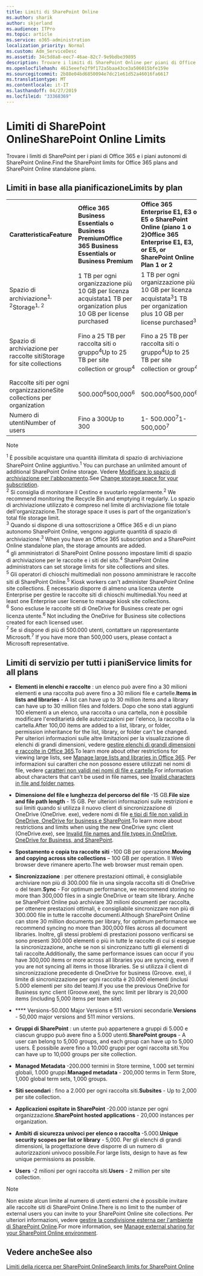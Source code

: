 ```yaml
---
title: Limiti di SharePoint Online
ms.author: sharik
author: skjerland
ms.audience: ITPro
ms.topic: article
ms.service: o365-administration
localization_priority: Normal
ms.custom: Adm_ServiceDesc
ms.assetid: 34c5d8a8-eec7-46ae-82c7-9e9bdbe39895
description: Trovare i limiti di SharePoint Online per piani di Office 365 Enterprise e per piani autonomi.
ms.openlocfilehash: 4615eeefe2f9f172a5baa43ce3a506015bfe159e
ms.sourcegitcommit: 2b88e04bd6850094e7dc21e61d52a46016fa6617
ms.translationtype: MT
ms.contentlocale: it-IT
ms.lasthandoff: 04/27/2019
ms.locfileid: "33368369"
---
```

# <a name="sharepoint-online-limits"></a><span data-ttu-id="039a4-103">Limiti di SharePoint Online</span><span class="sxs-lookup"><span data-stu-id="039a4-103">SharePoint Online Limits</span></span>

<span data-ttu-id="039a4-104">Trovare i limiti di SharePoint per i piani di Office 365 e i piani autonomi di SharePoint Online.</span><span class="sxs-lookup"><span data-stu-id="039a4-104">Find the SharePoint limits for Office 365 plans and SharePoint Online standalone plans.</span></span>
  
## <a name="limits-by-plan"></a><span data-ttu-id="039a4-105">Limiti in base alla pianificazione</span><span class="sxs-lookup"><span data-stu-id="039a4-105">Limits by plan</span></span>

|||||
|:-----|:-----|:-----|:-----|
|<span data-ttu-id="039a4-106">**Caratteristica**</span><span class="sxs-lookup"><span data-stu-id="039a4-106">**Feature**</span></span> <br/> |<span data-ttu-id="039a4-107">**Office 365 Business Essentials o Business Premium**</span><span class="sxs-lookup"><span data-stu-id="039a4-107">**Office 365 Business Essentials or Business Premium**</span></span> <br/> |<span data-ttu-id="039a4-108">**Office 365 Enterprise E1, E3 o E5 o SharePoint Online (piano 1 o 2)**</span><span class="sxs-lookup"><span data-stu-id="039a4-108">**Office 365 Enterprise E1, E3, or E5, or SharePoint Online Plan 1 or 2**</span></span> <br/> | <span data-ttu-id="039a4-109">**Office 365 Enterprise F1**</span><span class="sxs-lookup"><span data-stu-id="039a4-109">**Office 365 Enterprise F1**</span></span> <br/> |
|<span data-ttu-id="039a4-110">Spazio di archiviazione<sup>1, 2</sup></span><span class="sxs-lookup"><span data-stu-id="039a4-110">Storage<sup>1, 2</sup></span></span> <br/> |<span data-ttu-id="039a4-111">1 TB per ogni organizzazione più 10 GB per licenza acquistata</span><span class="sxs-lookup"><span data-stu-id="039a4-111">1 TB per organization plus 10 GB per license purchased</span></span>  <br/> |<span data-ttu-id="039a4-112">1 TB per ogni organizzazione più 10 GB per licenza acquistata<sup>3</sup></span><span class="sxs-lookup"><span data-stu-id="039a4-112">1 TB per organization plus 10 GB per license purchased<sup>3</sup></span></span> <br/> |<span data-ttu-id="039a4-113">1 TB per ogni organizzazione<sup>3</sup></span><span class="sxs-lookup"><span data-stu-id="039a4-113">1 TB per organization <sup>3</sup></span></span> <br/> |
|<span data-ttu-id="039a4-114">Spazio di archiviazione per raccolte siti</span><span class="sxs-lookup"><span data-stu-id="039a4-114">Storage for site collections</span></span>  <br/> |<span data-ttu-id="039a4-115">Fino a 25 TB per raccolta siti o gruppo<sup>4</sup></span><span class="sxs-lookup"><span data-stu-id="039a4-115">Up to 25 TB per site collection or group<sup>4</sup></span></span> <br/> |<span data-ttu-id="039a4-116">Fino a 25 TB per raccolta siti o gruppo<sup>4</sup></span><span class="sxs-lookup"><span data-stu-id="039a4-116">Up to 25 TB per site collection or group<sup>4</sup></span></span> <br/> |<span data-ttu-id="039a4-117">Fino a 25 TB per raccolta siti o gruppo<sup>5</sup></span><span class="sxs-lookup"><span data-stu-id="039a4-117">Up to 25 TB per site collection or group<sup>5</sup></span></span> <br/> |
|<span data-ttu-id="039a4-118">Raccolte siti per ogni organizzazione</span><span class="sxs-lookup"><span data-stu-id="039a4-118">Site collections per organization</span></span>  <br/> |<span data-ttu-id="039a4-119">500.000<sup>6</sup></span><span class="sxs-lookup"><span data-stu-id="039a4-119">500,000<sup>6</sup></span></span> <br/> |<span data-ttu-id="039a4-120">500.000<sup>6</sup></span><span class="sxs-lookup"><span data-stu-id="039a4-120">500,000<sup>6</sup></span></span> <br/> |<span data-ttu-id="039a4-121"> 500.000</span><span class="sxs-lookup"><span data-stu-id="039a4-121">500,000</span></span><br/> |
|<span data-ttu-id="039a4-122">Numero di utenti</span><span class="sxs-lookup"><span data-stu-id="039a4-122">Number of users</span></span>  <br/> |<span data-ttu-id="039a4-123">Fino a 300</span><span class="sxs-lookup"><span data-stu-id="039a4-123">Up to 300</span></span>  <br/> |<span data-ttu-id="039a4-124">1- 500.000<sup>7</sup></span><span class="sxs-lookup"><span data-stu-id="039a4-124">1- 500,000<sup>7</sup></span></span> <br/> |<span data-ttu-id="039a4-125">1- 500.000<sup>7</sup></span><span class="sxs-lookup"><span data-stu-id="039a4-125">1- 500,000<sup>7</sup></span></span> <br/> |
   
> [!NOTE]
> <span data-ttu-id="039a4-126"><sup>1</sup> È possibile acquistare una quantità illimitata di spazio di archiviazione SharePoint Online aggiuntivo.</span><span class="sxs-lookup"><span data-stu-id="039a4-126"><sup>1</sup> You can purchase an unlimited amount of additional SharePoint Online storage.</span></span> <span data-ttu-id="039a4-127">Vedere [Modificare lo spazio di archiviazione per l'abbonamento](https://support.office.com/article/96EA3533-DE64-4B01-839A-C560875A662C).</span><span class="sxs-lookup"><span data-stu-id="039a4-127">See [Change storage space for your subscription](https://support.office.com/article/96EA3533-DE64-4B01-839A-C560875A662C).</span></span> 
<br/><span data-ttu-id="039a4-128"><sup>2</sup> Si consiglia di monitorare il Cestino e svuotarlo regolarmente.</span><span class="sxs-lookup"><span data-stu-id="039a4-128"><sup>2</sup> We recommend monitoring the Recycle Bin and emptying it regularly.</span></span> <span data-ttu-id="039a4-129">Lo spazio di archiviazione utilizzato è compreso nel limite di archiviazione file totale dell'organizzazione.</span><span class="sxs-lookup"><span data-stu-id="039a4-129">The storage space it uses is part of the organization's total file storage limit.</span></span> 
<br/> <span data-ttu-id="039a4-130"><sup>3</sup> Quando si dispone di una sottoscrizione a Office 365 e di un piano autonomo SharePoint Online, vengono aggiunte quantità di spazio di archiviazione.</span><span class="sxs-lookup"><span data-stu-id="039a4-130"><sup>3</sup> When you have an Office 365 subscription and a SharePoint Online standalone plan, the storage amounts are added.</span></span> 
<br/><span data-ttu-id="039a4-131"><sup>4</sup> gli amministratori di SharePoint Online possono impostare limiti di spazio di archiviazione per le raccolte e i siti del sito.</span><span class="sxs-lookup"><span data-stu-id="039a4-131"><sup>4</sup> SharePoint Online administrators can set storage limits for site collections and sites.</span></span>
<br/> <span data-ttu-id="039a4-132"><sup>5</sup> Gli operatori di chioschi multimediali non possono amministrare le raccolte siti di SharePoint Online.</span><span class="sxs-lookup"><span data-stu-id="039a4-132"><sup>5</sup> Kiosk workers can't administer SharePoint Online site collections.</span></span> <span data-ttu-id="039a4-133">È necessario disporre di almeno una licenza utente Enterprise per gestire le raccolte siti di chioschi multimediali.</span><span class="sxs-lookup"><span data-stu-id="039a4-133">You need at least one Enterprise user license to manage kiosk site collections.</span></span> 
<br/> <span data-ttu-id="039a4-134"><sup>6</sup> Sono escluse le raccolte siti di OneDrive for Business create per ogni licenza utente.</span><span class="sxs-lookup"><span data-stu-id="039a4-134"><sup>6</sup> Not including the OneDrive for Business site collections created for each licensed user.</span></span> 
<br/><span data-ttu-id="039a4-135"><sup>7</sup> Se si dispone di più di 500.000 utenti, contattare un rappresentante Microsoft.</span><span class="sxs-lookup"><span data-stu-id="039a4-135"><sup>7</sup> If you have more than 500,000 users, please contact a Microsoft representative.</span></span> 
  

  
## <a name="service-limits-for-all-plans"></a><span data-ttu-id="039a4-136">Limiti di servizio per tutti i piani</span><span class="sxs-lookup"><span data-stu-id="039a4-136">Service limits for all plans</span></span>

- <span data-ttu-id="039a4-137">**Elementi in elenchi e raccolte** : un elenco può avere fino a 30 milioni elementi e una raccolta può avere fino a 30 milioni file e cartelle.</span><span class="sxs-lookup"><span data-stu-id="039a4-137">**Items in lists and libraries** - A list can have up to 30 million items and a library can have up to 30 million files and folders.</span></span> <span data-ttu-id="039a4-138">Dopo che sono stati aggiunti 100 elementi a un elenco, una raccolta o una cartella, non è possibile modificare l'ereditarietà delle autorizzazioni per l'elenco, la raccolta o la cartella.</span><span class="sxs-lookup"><span data-stu-id="039a4-138">After 100,00 items are added to a list, library, or folder, permission inheritance for the list, library, or folder can't be changed.</span></span> <span data-ttu-id="039a4-139">Per ulteriori informazioni sulle altre limitazioni per la visualizzazione di elenchi di grandi dimensioni, vedere [gestire elenchi di grandi dimensioni e raccolte in Office 365](https://support.office.com/article/b4038448-ec0e-49b7-b853-679d3d8fb784).</span><span class="sxs-lookup"><span data-stu-id="039a4-139">To learn more about other restrictions for viewing large lists, see [Manage large lists and libraries in Office 365](https://support.office.com/article/b4038448-ec0e-49b7-b853-679d3d8fb784).</span></span> <span data-ttu-id="039a4-140">Per informazioni sui caratteri che non possono essere utilizzati nei nomi di file, vedere [caratteri non validi nei nomi di file e cartelle](https://support.office.com/article/64883a5d-228e-48f5-b3d2-eb39e07630fa).</span><span class="sxs-lookup"><span data-stu-id="039a4-140">For information about characters that can't be used in file names, see [Invalid characters in file and folder names](https://support.office.com/article/64883a5d-228e-48f5-b3d2-eb39e07630fa).</span></span>

- <span data-ttu-id="039a4-141">**Dimensione del file e lunghezza del percorso del file** -15 GB.</span><span class="sxs-lookup"><span data-stu-id="039a4-141">**File size and file path length** - 15 GB.</span></span> <span data-ttu-id="039a4-142">Per ulteriori informazioni sulle restrizioni e sui limiti quando si utilizza il nuovo client di sincronizzazione di OneDrive (OneDrive. exe), vedere nomi di file [e tipi di file non validi in OneDrive, OneDrive for business e SharePoint](https://support.office.com/article/64883a5d-228e-48f5-b3d2-eb39e07630fa).</span><span class="sxs-lookup"><span data-stu-id="039a4-142">To learn more about restrictions and limits when using the new OneDrive sync client (OneDrive.exe), see [Invalid file names and file types in OneDrive, OneDrive for Business, and SharePoint](https://support.office.com/article/64883a5d-228e-48f5-b3d2-eb39e07630fa).</span></span>

- <span data-ttu-id="039a4-143">**Spostamento e copia tra raccolte siti** -100 GB per operazione.</span><span class="sxs-lookup"><span data-stu-id="039a4-143">**Moving and copying across site collections** – 100 GB per operation.</span></span> <span data-ttu-id="039a4-144">Il Web browser deve rimanere aperto.</span><span class="sxs-lookup"><span data-stu-id="039a4-144">The web browser must remain open.</span></span>

- <span data-ttu-id="039a4-145">**Sincronizzazione** : per ottenere prestazioni ottimali, è consigliabile archiviare non più di 300.000 file in una singola raccolta siti di OneDrive o del team.</span><span class="sxs-lookup"><span data-stu-id="039a4-145">**Sync** - For optimum performance, we recommend storing no more than 300,000 files in a single OneDrive or team site library.</span></span> <span data-ttu-id="039a4-146">Anche se SharePoint Online può archiviare 30 milioni documenti per raccolta, per ottenere prestazioni ottimali, è consigliabile sincronizzare non più di 300.000 file in tutte le raccolte documenti.</span><span class="sxs-lookup"><span data-stu-id="039a4-146">Although SharePoint Online can store 30 million documents per library, for optimum performance we recommend syncing no more than 300,000 files across all document libraries.</span></span> <span data-ttu-id="039a4-147">Inoltre, gli stessi problemi di prestazioni possono verificarsi se sono presenti 300.000 elementi o più in tutte le raccolte di cui si esegue la sincronizzazione, anche se non si sincronizzano tutti gli elementi di tali raccolte.</span><span class="sxs-lookup"><span data-stu-id="039a4-147">Additionally, the same performance issues can occur if you have 300,000 items or more across all libraries you are syncing, even if you are not syncing all items in those libraries.</span></span> <span data-ttu-id="039a4-148">Se si utilizza il client di sincronizzazione precedente di OneDrive for business (Groove. exe), il limite di sincronizzazione per ogni raccolta è 20.000 elementi (inclusi 5.000 elementi per sito del team).</span><span class="sxs-lookup"><span data-stu-id="039a4-148">If you use the previous OneDrive for Business sync client (Groove.exe), the sync limit per library is 20,000 items (including 5,000 items per team site).</span></span>

- <span data-ttu-id="039a4-149">\*\*\*\* Versions-50.000 Major Versions e 511 versioni secondarie.</span><span class="sxs-lookup"><span data-stu-id="039a4-149">**Versions** - 50,000 major versions and 511 minor versions.</span></span>

- <span data-ttu-id="039a4-150">**Gruppi di SharePoint** : un utente può appartenere a gruppi di 5.000 e ciascun gruppo può avere fino a 5.000 utenti.</span><span class="sxs-lookup"><span data-stu-id="039a4-150">**SharePoint groups** - A user can belong to 5,000 groups, and each group can have up to 5,000 users.</span></span> <span data-ttu-id="039a4-151">È possibile avere fino a 10.000 gruppi per ogni raccolta siti.</span><span class="sxs-lookup"><span data-stu-id="039a4-151">You can have up to 10,000 groups per site collection.</span></span>

- <span data-ttu-id="039a4-152">**Managed Metadata** -200.000 termini in Store termine, 1.000 set termini globali, 1.000 gruppi.</span><span class="sxs-lookup"><span data-stu-id="039a4-152">**Managed metadata** - 200,000 terms in Term Store, 1,000 global term sets, 1,000 groups.</span></span>

- <span data-ttu-id="039a4-153">**Siti secondari** : fino a 2.000 per ogni raccolta siti.</span><span class="sxs-lookup"><span data-stu-id="039a4-153">**Subsites** - Up to 2,000 per site collection.</span></span>

- <span data-ttu-id="039a4-154">**Applicazioni ospitate in SharePoint** -20.000 istanze per ogni organizzazione.</span><span class="sxs-lookup"><span data-stu-id="039a4-154">**SharePoint hosted applications** - 20,000 instances per organization.</span></span>

- <span data-ttu-id="039a4-155">**Ambiti di sicurezza univoci per elenco o raccolta** -5.000.</span><span class="sxs-lookup"><span data-stu-id="039a4-155">**Unique security scopes per list or library** - 5,000.</span></span> <span data-ttu-id="039a4-156">Per gli elenchi di grandi dimensioni, la progettazione deve disporre di un numero di autorizzazioni univoco possibile.</span><span class="sxs-lookup"><span data-stu-id="039a4-156">For large lists, design to have as few unique permissions as possible.</span></span>

- <span data-ttu-id="039a4-157">**Users** -2 milioni per ogni raccolta siti.</span><span class="sxs-lookup"><span data-stu-id="039a4-157">**Users** - 2 million per site collection.</span></span>

> [!NOTE]
> <span data-ttu-id="039a4-158">Non esiste alcun limite al numero di utenti esterni che è possibile invitare alle raccolte siti di SharePoint Online.</span><span class="sxs-lookup"><span data-stu-id="039a4-158">There is no limit to the number of external users you can invite to your SharePoint Online site collections.</span></span> <span data-ttu-id="039a4-159">Per ulteriori informazioni, vedere [gestire la condivisione esterna per l'ambiente di SharePoint Online](/sharepoint/external-sharing-overview).</span><span class="sxs-lookup"><span data-stu-id="039a4-159">For more information, see [Manage external sharing for your SharePoint Online environment](/sharepoint/external-sharing-overview).</span></span>

## <a name="see-also"></a><span data-ttu-id="039a4-160">Vedere anche</span><span class="sxs-lookup"><span data-stu-id="039a4-160">See also</span></span>

[<span data-ttu-id="039a4-161">Limiti della ricerca per SharePoint Online</span><span class="sxs-lookup"><span data-stu-id="039a4-161">Search limits for SharePoint Online</span></span>](/sharepoint/search-limits)
